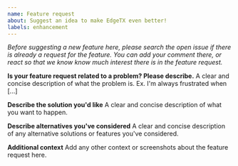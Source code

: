 ```yaml
---
name: Feature request
about: Suggest an idea to make EdgeTX even better!
labels: enhancement
---
```

*Before suggesting a new feature here, please search the open issue if there is already a request for the feature.
You can add your comment there, or react so that we know know much interest there is in the feature request.*

**Is your feature request related to a problem? Please describe.**
A clear and concise description of what the problem is. Ex. I'm always frustrated when [...]

**Describe the solution you'd like**
A clear and concise description of what you want to happen.

**Describe alternatives you've considered**
A clear and concise description of any alternative solutions or features you've considered.

**Additional context**
Add any other context or screenshots about the feature request here.
